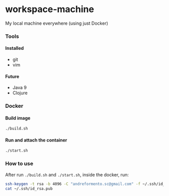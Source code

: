 # workspace-machine
My local machine everywhere (using just Docker)

### Tools

#### Installed

- git
- vim

#### Future
- Java 9
- Clojure


### Docker

#### Build image

```bash
./build.sh
```

#### Run and attach the container

```bash
./start.sh
```

### How to use

After run `./build.sh` and `./start.sh`, inside the docker, run:

```bash
ssh-keygen -t rsa -b 4096 -C "andreformento.sc@gmail.com" -f ~/.ssh/id_rsa -q -P ""
cat ~/.ssh/id_rsa.pub
```
